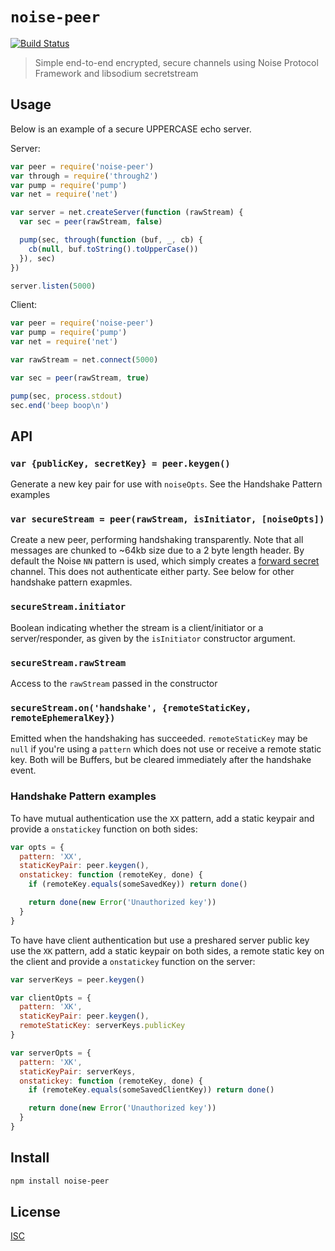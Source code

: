 # `noise-peer`

[![Build Status](https://travis-ci.org/emilbayes/noise-peer.svg?branch=master)](https://travis-ci.org/emilbayes/noise-peer)

> Simple end-to-end encrypted, secure channels using Noise Protocol Framework and libsodium secretstream

## Usage

Below is an example of a secure UPPERCASE echo server.

Server:

```js
var peer = require('noise-peer')
var through = require('through2')
var pump = require('pump')
var net = require('net')

var server = net.createServer(function (rawStream) {
  var sec = peer(rawStream, false)

  pump(sec, through(function (buf, _, cb) {
    cb(null, buf.toString().toUpperCase())
  }), sec)
})

server.listen(5000)
```

Client:

```js
var peer = require('noise-peer')
var pump = require('pump')
var net = require('net')

var rawStream = net.connect(5000)

var sec = peer(rawStream, true)

pump(sec, process.stdout)
sec.end('beep boop\n')
```

## API

### `var {publicKey, secretKey} = peer.keygen()`

Generate a new key pair for use with `noiseOpts`. See the Handshake Pattern
examples

### `var secureStream = peer(rawStream, isInitiator, [noiseOpts])`

Create a new peer, performing handshaking transparently. Note that all messages
are chunked to ~64kb size due to a 2 byte length header. By default the Noise
`NN` pattern is used, which simply creates a
[forward secret](https://en.wikipedia.org/wiki/Forward_secrecy) channel.
This does not authenticate either party. See below for other handshake pattern
exapmles.

### `secureStream.initiator`

Boolean indicating whether the stream is a client/initiator or a
server/responder, as given by the `isInitiator` constructor argument.

### `secureStream.rawStream`

Access to the `rawStream` passed in the constructor

### `secureStream.on('handshake', {remoteStaticKey, remoteEphemeralKey})`

Emitted when the handshaking has succeeded. `remoteStaticKey` may be `null` if
you're using a `pattern` which does not use or receive a remote static key. Both
will be Buffers, but be cleared immediately after the handshake event.

### Handshake Pattern examples

To have mutual authentication use the `XX` pattern, add a static keypair and
provide a `onstatickey` function on both sides:

```js
var opts = {
  pattern: 'XX',
  staticKeyPair: peer.keygen(),
  onstatickey: function (remoteKey, done) {
    if (remoteKey.equals(someSavedKey)) return done()

    return done(new Error('Unauthorized key'))
  }
}
```

To have have client authentication but use a preshared server public key use the
`XK` pattern, add a static keypair on both sides, a remote static key on the
client and provide a `onstatickey` function on the server:

```js
var serverKeys = peer.keygen()

var clientOpts = {
  pattern: 'XK',
  staticKeyPair: peer.keygen(),
  remoteStaticKey: serverKeys.publicKey
}

var serverOpts = {
  pattern: 'XK',
  staticKeyPair: serverKeys,
  onstatickey: function (remoteKey, done) {
    if (remoteKey.equals(someSavedClientKey)) return done()

    return done(new Error('Unauthorized key'))
  }
}
```

## Install

```sh
npm install noise-peer
```

## License

[ISC](LICENSE)
